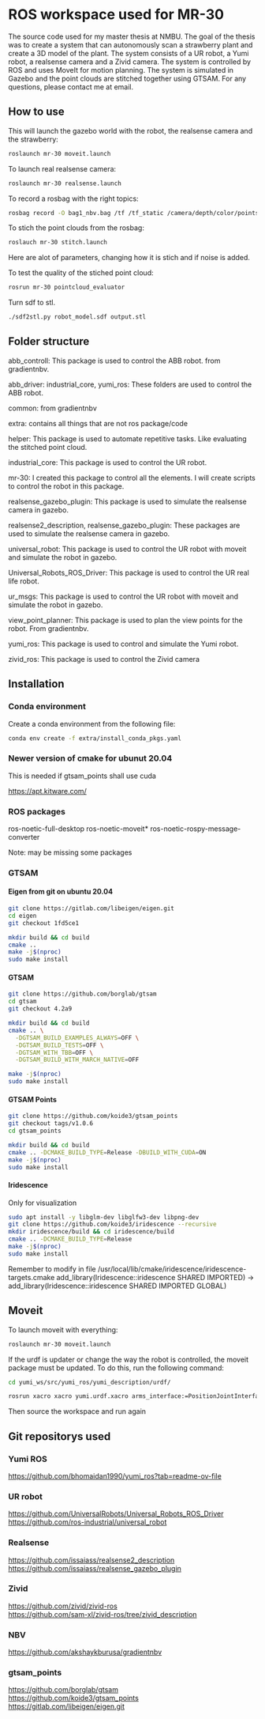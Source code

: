 # ROS workspace used for MR-30

The source code used for my master thesis at NMBU. The goal of the thesis was to create a system that can autonomously scan a strawberry plant and create a 3D model of the plant. The system consists of a UR robot, a Yumi robot, a realsense camera and a Zivid camera. The system is controlled by ROS and uses MoveIt for motion planning. The system is simulated in Gazebo and the point clouds are stitched together using GTSAM. For any questions, please contact me at email.

## How to use

This will launch the gazebo world with the robot, the realsense camera and the strawberry:
```bash
roslaunch mr-30 moveit.launch
```

To launch real realsense camera:
```bash
roslaunch mr-30 realsense.launch
```

To record a rosbag with the right topics:
```bash
rosbag record -O bag1_nbv.bag /tf /tf_static /camera/depth/color/points_pose
```

To stich the point clouds from the rosbag:
```bash
roslauch mr-30 stitch.launch
```
Here are alot of parameters, changing how it is stich and if noise is added.

To test the quality of the stiched point cloud:
```bash
rosrun mr-30 pointcloud_evaluator
```

Turn sdf to stl.
```bash
./sdf2stl.py robot_model.sdf output.stl
```

## Folder structure

abb_controll: This package is used to control the ABB robot. from gradientnbv.

abb_driver: industrial_core, yumi_ros: These folders are used to control the ABB robot.

common: from gradientnbv

extra: contains all things that are not ros package/code

helper: This package is used to automate repetitive tasks. Like evaluating the stitched point cloud.

industrial_core: This package is used to control the UR robot.

mr-30: I created this package to control all the elements. I will create scripts to control the robot in this package.

realsense_gazebo_plugin: This package is used to simulate the realsense camera in gazebo.

realsense2_description, realsense_gazebo_plugin: These packages are used to simulate the realsense camera in gazebo.

universal_robot: This package is used to control the UR robot with moveit and simulate the robot in gazebo.

Universal_Robots_ROS_Driver: This package is used to control the UR real life robot.

ur_msgs: This package is used to control the UR robot with moveit and simulate the robot in gazebo.

view_point_planner: This package is used to plan the view points for the robot. From gradientnbv.

yumi_ros: This package is used to control and simulate the Yumi robot.

zivid_ros: This package is used to control the Zivid camera

## Installation

### Conda environment

Create a conda environment from the following file:
```bash
conda env create -f extra/install_conda_pkgs.yaml
```
### Newer version of cmake for ubunut 20.04

This is needed if gtsam_points shall use cuda

https://apt.kitware.com/

### ROS packages

ros-noetic-full-desktop
ros-noetic-moveit*
ros-noetic-rospy-message-converter

Note: may be missing some packages

### GTSAM

#### Eigen from git on ubuntu 20.04
```bash
git clone https://gitlab.com/libeigen/eigen.git
cd eigen
git checkout 1fd5ce1

mkdir build && cd build
cmake .. 
make -j$(nproc)
sudo make install
```
#### GTSAM 
```bash
git clone https://github.com/borglab/gtsam
cd gtsam
git checkout 4.2a9

mkdir build && cd build
cmake .. \
  -DGTSAM_BUILD_EXAMPLES_ALWAYS=OFF \
  -DGTSAM_BUILD_TESTS=OFF \
  -DGTSAM_WITH_TBB=OFF \
  -DGTSAM_BUILD_WITH_MARCH_NATIVE=OFF

make -j$(nproc)
sudo make install
```

#### GTSAM Points
```bash
git clone https://github.com/koide3/gtsam_points
git checkout tags/v1.0.6
cd gtsam_points

mkdir build && cd build
cmake .. -DCMAKE_BUILD_TYPE=Release -DBUILD_WITH_CUDA=ON
make -j$(nproc)
sudo make install
```

#### Iridescence
Only for visualization
```bash
sudo apt install -y libglm-dev libglfw3-dev libpng-dev
git clone https://github.com/koide3/iridescence --recursive
mkdir iridescence/build && cd iridescence/build
cmake .. -DCMAKE_BUILD_TYPE=Release
make -j$(nproc)
sudo make install
```

Remember to modify in file /usr/local/lib/cmake/iridescence/iridescence-targets.cmake
add_library(Iridescence::iridescence SHARED IMPORTED) -> add_library(Iridescence::iridescence SHARED IMPORTED GLOBAL)

## Moveit

To launch moveit with everything:
```bash
roslaunch mr-30 moveit.launch
```

If the urdf is updater or change the way the robot is controlled, the moveit package must be updated. To do this, run the following command:
```bash
cd yumi_ws/src/yumi_ros/yumi_description/urdf/
```
```bash
rosrun xacro xacro yumi.urdf.xacro arms_interface:=PositionJointInterface grippers_interface:=EffortJointInterface yumi_setup:=default -o yumi.urdf
```
Then source the workspace and run again

## Git repositorys used

### Yumi ROS
https://github.com/bhomaidan1990/yumi_ros?tab=readme-ov-file  

### UR robot
https://github.com/UniversalRobots/Universal_Robots_ROS_Driver  
https://github.com/ros-industrial/universal_robot

### Realsense
https://github.com/issaiass/realsense2_description  
https://github.com/issaiass/realsense_gazebo_plugin

### Zivid
https://github.com/zivid/zivid-ros  
https://github.com/sam-xl/zivid-ros/tree/zivid_description

### NBV
https://github.com/akshaykburusa/gradientnbv  

### gtsam_points
https://github.com/borglab/gtsam  
https://github.com/koide3/gtsam_points  
https://gitlab.com/libeigen/eigen.git  

